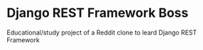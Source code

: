 # Django REST Framework Boss

Educational/study project of a Reddit clone to leard Django REST Framework
